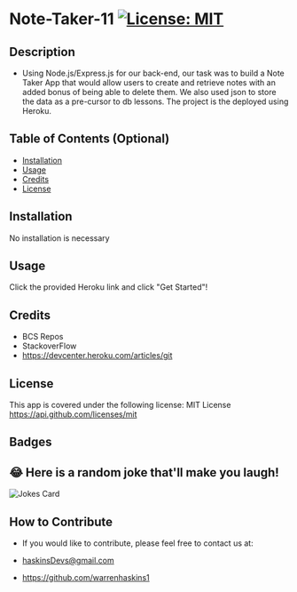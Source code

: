 # Note-Taker-11 [![License: MIT](https://img.shields.io/badge/License-MIT-yellow.svg)](https://opensource.org/licenses/MIT)


## Description

- Using Node.js/Express.js for our back-end, our task was to build a Note Taker App that would allow users to create and retrieve notes with an added bonus of being able to delete them. We also used json to store the data as a pre-cursor to db lessons. The project is the deployed using Heroku.

## Table of Contents (Optional)

- [Installation](#installation)
- [Usage](#usage)
- [Credits](#credits)
- [License](#license)


## Installation

No installation is necessary

## Usage

Click the provided Heroku link and click "Get Started"!



## Credits

- BCS Repos
- StackoverFlow
- https://devcenter.heroku.com/articles/git

## License

  This app is covered under the following license:
  MIT License https://api.github.com/licenses/mit

## Badges


## 😂 Here is a random joke that'll make you laugh!

  ![Jokes Card](https://readme-jokes.vercel.app/api)


## How to Contribute

  - If you would like to contribute, please feel free to contact us at:

  - haskinsDevs@gmail.com

  - https://github.com/warrenhaskins1
